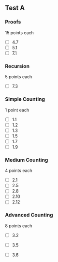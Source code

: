 ## Test A
### Proofs
15 points each
  - [ ] 4.7
  - [ ] 5.1
  - [ ] 7.1

### Recursion
5 points each
  - [ ] 7.3

### Simple Counting
1 point each
  - [ ] 1.1
  - [ ] 1.2
  - [ ] 1.3
  - [ ] 1.5
  - [ ] 1.7
  - [ ] 1.9

### Medium Counting
4 points each
  - [ ] 2.1
  - [ ] 2.5
  - [ ] 2.8
  - [ ] 2.10
  - [ ] 2.12

### Advanced Counting
8 points each
  - [ ] 3.2
  - [ ] 3.5
  - [ ] 3.6
  
